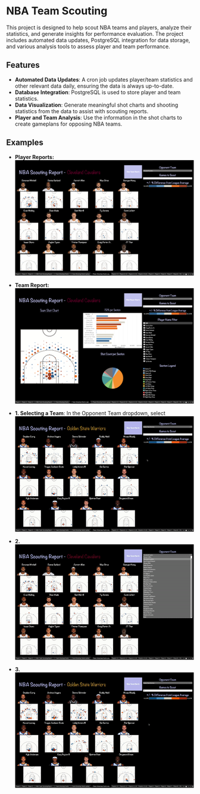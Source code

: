# NBA Team Scouting

This project is designed to help scout NBA teams and players, analyze their statistics, and generate insights for performance evaluation. The project includes automated data updates, PostgreSQL integration for data storage, and various analysis tools to assess player and team performance.

## Features

- **Automated Data Updates**: A cron job updates player/team statistics and other relevant data daily, ensuring the data is always up-to-date.
- **Database Integration**: PostgreSQL is used to store player and team statistics.
- **Data Visualization**: Generate meaningful shot charts and shooting statistics from the data to assist with scouting reports.
- **Player and Team Analysis**: Use the information in the shot charts to create gameplans for opposing NBA teams. 


## Examples
- **Player Reports:**
![Screenshot](assets/Player_Charts.png)
- **Team Report:**
![Screenshot](assets/Team_Charts.png)


- **1. Selecting a Team**: In the Opponent Team dropdown, select  
![Animation](assets/Change_Number_Games.gif)
- **2.** 
![Animation](assets/Change_Team.gif)
- **3.** 
![Animation](assets/Player_To_Team.gif)
